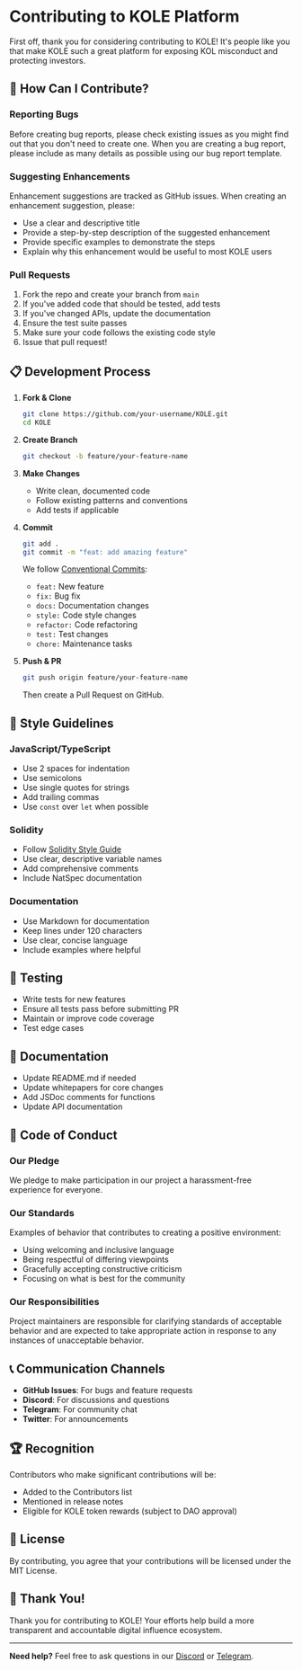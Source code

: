 # Contributing to KOLE Platform

First off, thank you for considering contributing to KOLE! It's people like you that make KOLE such a great platform for exposing KOL misconduct and protecting investors.

## 🌟 How Can I Contribute?

### Reporting Bugs
Before creating bug reports, please check existing issues as you might find out that you don't need to create one. When you are creating a bug report, please include as many details as possible using our bug report template.

### Suggesting Enhancements
Enhancement suggestions are tracked as GitHub issues. When creating an enhancement suggestion, please:
- Use a clear and descriptive title
- Provide a step-by-step description of the suggested enhancement
- Provide specific examples to demonstrate the steps
- Explain why this enhancement would be useful to most KOLE users

### Pull Requests
1. Fork the repo and create your branch from `main`
2. If you've added code that should be tested, add tests
3. If you've changed APIs, update the documentation
4. Ensure the test suite passes
5. Make sure your code follows the existing code style
6. Issue that pull request!

## 📋 Development Process

1. **Fork & Clone**
   ```bash
   git clone https://github.com/your-username/KOLE.git
   cd KOLE
   ```

2. **Create Branch**
   ```bash
   git checkout -b feature/your-feature-name
   ```

3. **Make Changes**
   - Write clean, documented code
   - Follow existing patterns and conventions
   - Add tests if applicable

4. **Commit**
   ```bash
   git add .
   git commit -m "feat: add amazing feature"
   ```

   We follow [Conventional Commits](https://www.conventionalcommits.org/):
   - `feat:` New feature
   - `fix:` Bug fix
   - `docs:` Documentation changes
   - `style:` Code style changes
   - `refactor:` Code refactoring
   - `test:` Test changes
   - `chore:` Maintenance tasks

5. **Push & PR**
   ```bash
   git push origin feature/your-feature-name
   ```
   Then create a Pull Request on GitHub.

## 🎨 Style Guidelines

### JavaScript/TypeScript
- Use 2 spaces for indentation
- Use semicolons
- Use single quotes for strings
- Add trailing commas
- Use `const` over `let` when possible

### Solidity
- Follow [Solidity Style Guide](https://docs.soliditylang.org/en/latest/style-guide.html)
- Use clear, descriptive variable names
- Add comprehensive comments
- Include NatSpec documentation

### Documentation
- Use Markdown for documentation
- Keep lines under 120 characters
- Use clear, concise language
- Include examples where helpful

## 🧪 Testing

- Write tests for new features
- Ensure all tests pass before submitting PR
- Maintain or improve code coverage
- Test edge cases

## 📝 Documentation

- Update README.md if needed
- Update whitepapers for core changes
- Add JSDoc comments for functions
- Update API documentation

## 🤝 Code of Conduct

### Our Pledge
We pledge to make participation in our project a harassment-free experience for everyone.

### Our Standards
Examples of behavior that contributes to creating a positive environment:
- Using welcoming and inclusive language
- Being respectful of differing viewpoints
- Gracefully accepting constructive criticism
- Focusing on what is best for the community

### Our Responsibilities
Project maintainers are responsible for clarifying standards of acceptable behavior and are expected to take appropriate action in response to any instances of unacceptable behavior.

## 📞 Communication Channels

- **GitHub Issues**: For bugs and feature requests
- **Discord**: For discussions and questions
- **Telegram**: For community chat
- **Twitter**: For announcements

## 🏆 Recognition

Contributors who make significant contributions will be:
- Added to the Contributors list
- Mentioned in release notes
- Eligible for KOLE token rewards (subject to DAO approval)

## 📄 License

By contributing, you agree that your contributions will be licensed under the MIT License.

## 🙏 Thank You!

Thank you for contributing to KOLE! Your efforts help build a more transparent and accountable digital influence ecosystem.

---

**Need help?** Feel free to ask questions in our [Discord](https://discord.com/invite/sZf44CseTf) or [Telegram](https://t.me/kolexposure).